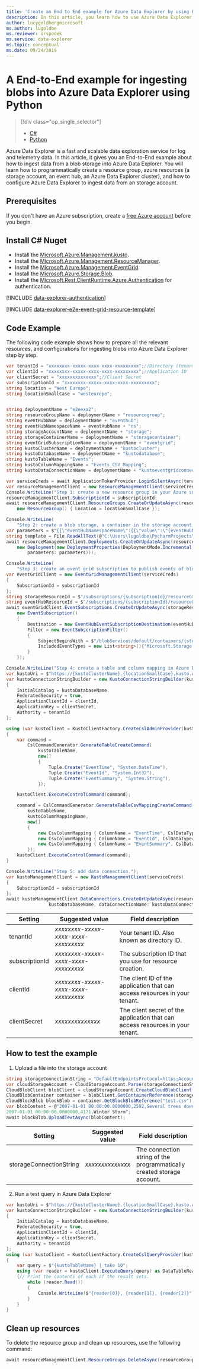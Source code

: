 ```yaml
---
title: 'Create an End to End example for Azure Data Explorer by using Python'
description: In this article, you learn how to use Azure Data Explorer with an End to End example using Python.
author: lucygoldbergmicrosoft
ms.author: lugoldbe
ms.reviewer: orspodek
ms.service: data-explorer
ms.topic: conceptual
ms.date: 09/24/2019
---
```


# A End-to-End example for ingesting blobs into Azure Data Explorer using Python

> [!div class="op_single_selector"]
> * [C#](data-connection-csharp.md)
> * [Python](data-connection-python.md)
>

Azure Data Explorer is a fast and scalable data exploration service for log and telemetry data. In this article, it gives you an End-to-End example about how to ingest data from a blob storage into Azure Data Explorer. You will learn how to programmatically create a resource group, azure resources (a storage account, an event hub, an Azure Data Explorer cluster), and how to configure Azure Data Explorer to ingest data from an storage account.

## Prerequisites

If you don't have an Azure subscription, create a [free Azure account](https://azure.microsoft.com/free/) before you begin.

## Install C# Nuget

* Install the [Microsoft.Azure.Management.kusto](https://www.nuget.org/packages/Microsoft.Azure.Management.Kusto/).
* Install the [Microsoft.Azure.Management.ResourceManager](https://www.nuget.org/packages/Microsoft.Azure.Management.ResourceManager).
* Install the [Microsoft.Azure.Management.EventGrid](https://www.nuget.org/packages/Microsoft.Azure.Management.EventGrid/).
* Install the [Microsoft.Azure.Storage.Blob](https://www.nuget.org/packages/Microsoft.Azure.Storage.Blob/).
* Install the [Microsoft.Rest.ClientRuntime.Azure.Authentication](https://www.nuget.org/packages/Microsoft.Rest.ClientRuntime.Azure.Authentication) for authentication.

[!INCLUDE [data-explorer-authentication](../../includes/data-explorer-authentication.md)]

[!INCLUDE [data-explorer-e2e-event-grid-resource-template](../../includes/data-explorer-e2e-event-grid-resource-template.md)]

## Code Example 
The following code example shows how to prepare all the relevant resources, and configurations for ingesting blobs into Azure Data Explorer step by step. 

```csharp
var tenantId = "xxxxxxxx-xxxxx-xxxx-xxxx-xxxxxxxxx";//Directory (tenant) ID
var clientId = "xxxxxxxx-xxxxx-xxxx-xxxx-xxxxxxxxx";//Application ID
var clientSecret = "xxxxxxxxxxxxxx";//Client Secret
var subscriptionId = "xxxxxxxx-xxxxx-xxxx-xxxx-xxxxxxxxx";
string location = "West Europe";
string locationSmallCase = "westeurope";


string deploymentName = "e2eexa2";
string resourceGroupName = deploymentName + "resourcegroup";
string eventHubName = deploymentName + "eventhub";
string eventHubNamespaceName = eventHubName + "ns";
string storageAccountName = deploymentName + "storage";
string storageContainerName = deploymentName + "storagecontainer";
string eventGridSubscriptionName = deploymentName + "eventgrid";
string kustoClusterName = deploymentName + "kustocluster";
string kustoDatabaseName = deploymentName + "kustodatabase";
string kustoTableName = "Events";
string kustoColumnMappingName = "Events_CSV_Mapping";
string kustoDataConnectionName = deploymentName + "kustoeventgridconnection";

var serviceCreds = await ApplicationTokenProvider.LoginSilentAsync(tenantId, clientId, clientSecret);
var resourceManagementClient = new ResourceManagementClient(serviceCreds);
Console.WriteLine("Step 1: create a new resource group in your Azure subscription to manage all the resources for using Azure Data Explorer.");
resourceManagementClient.SubscriptionId = subscriptionId;
await resourceManagementClient.ResourceGroups.CreateOrUpdateAsync(resourceGroupName,
    new ResourceGroup() { Location = locationSmallCase });

Console.WriteLine(
    "Step 2: create a blob storage, a container in the storage account, an event hub, an azure data explorer cluster, and database by using an Azure Resource Manager template.");
var parameters = $"{{\"eventHubNamespaceName\":{{\"value\":\"{eventHubNamespaceName}\"}},\"eventHubName\":{{\"value\":\"{eventHubName}\"}},\"storageAccountName\":{{\"value\":\"{storageAccountName}\"}},\"containerName\":{{\"value\":\"{storageContainerName}\"}},\"kustoClusterName\":{{\"value\":\"{kustoClusterName}\"}},\"kustoDatabaseName\":{{\"value\":\"{kustoDatabaseName}\"}}}}";
string template = File.ReadAllText(@"C:\Users\lugoldbe\PycharmProjects\Test\template.json", Encoding.UTF8);
await resourceManagementClient.Deployments.CreateOrUpdateAsync(resourceGroupName, deploymentName,
    new Deployment(new DeploymentProperties(DeploymentMode.Incremental, template: template,
        parameters: parameters)));

Console.WriteLine(
    "Step 3: create an event grid subscription to publish events of blobs created in a specific container to an event hub.");
var eventGridClient = new EventGridManagementClient(serviceCreds)
{
    SubscriptionId = subscriptionId
};
string storageResourceId = $"/subscriptions/{subscriptionId}/resourceGroups/{resourceGroupName}/providers/Microsoft.Storage/storageAccounts/{storageAccountName}";
string eventHubResourceId = $"/subscriptions/{subscriptionId}/resourceGroups/{resourceGroupName}/providers/Microsoft.EventHub/namespaces/{eventHubNamespaceName}/eventhubs/{eventHubName}";
await eventGridClient.EventSubscriptions.CreateOrUpdateAsync(storageResourceId, eventGridSubscriptionName,
    new EventSubscription()
    {
        Destination = new EventHubEventSubscriptionDestination(eventHubResourceId),
        Filter = new EventSubscriptionFilter()
        {
            SubjectBeginsWith = $"/blobServices/default/containers/{storageContainerName}",
            IncludedEventTypes = new List<string>(){"Microsoft.Storage.BlobCreated"}
        }
    });

Console.WriteLine("Step 4: create a table and column mapping in Azure Data Explorer database.");
var kustoUri = $"https://{kustoClusterName}.{locationSmallCase}.kusto.windows.net";
var kustoConnectionStringBuilder = new KustoConnectionStringBuilder(kustoUri)
{
    InitialCatalog = kustoDatabaseName,
    FederatedSecurity = true,
    ApplicationClientId = clientId,
    ApplicationKey = clientSecret,
    Authority = tenantId
};

using (var kustoClient = KustoClientFactory.CreateCslAdminProvider(kustoConnectionStringBuilder))
{
    var command =
        CslCommandGenerator.GenerateTableCreateCommand(
            kustoTableName,
            new[]
            {
                Tuple.Create("EventTime", "System.DateTime"),
                Tuple.Create("EventId", "System.Int32"),
                Tuple.Create("EventSummary", "System.String"),
            });

    kustoClient.ExecuteControlCommand(command);

    command = CslCommandGenerator.GenerateTableCsvMappingCreateCommand(
        kustoTableName,
        kustoColumnMappingName,
        new[]
        {
            new CsvColumnMapping { ColumnName = "EventTime", CslDataType="dateTime", Ordinal = 0 },
            new CsvColumnMapping { ColumnName = "EventId", CslDataType="int", Ordinal = 1 },
            new CsvColumnMapping { ColumnName = "EventSummary", CslDataType="string", Ordinal = 2 },
        });
    kustoClient.ExecuteControlCommand(command);
}

Console.WriteLine("Step 5: add data connection.");
var kustoManagementClient = new KustoManagementClient(serviceCreds)
{
    SubscriptionId = subscriptionId
};
await kustoManagementClient.DataConnections.CreateOrUpdateAsync(resourceGroupName, kustoClusterName,
                kustoDatabaseName, dataConnectionName: kustoDataConnectionName, new EventGridDataConnection(storageResourceId, eventHubResourceId, consumerGroup: "$Default", location: location, tableName:kustoTableName, mappingRuleName: kustoColumnMappingName, dataFormat: "csv"));

```
|**Setting** | **Suggested value** | **Field description**|
|---|---|---|
| tenantId | *xxxxxxxx-xxxxx-xxxx-xxxx-xxxxxxxxx* | Your tenant ID. Also known as directory ID.|
| subscriptionId | *xxxxxxxx-xxxxx-xxxx-xxxx-xxxxxxxxx* | The subscription ID that you use for resource creation.|
| clientId | *xxxxxxxx-xxxxx-xxxx-xxxx-xxxxxxxxx* | The client ID of the application that can access resources in your tenant.|
| clientSecret | *xxxxxxxxxxxxxx* | The client secret of the application that can access resources in your tenant. |

## How to test the example
1. Upload a file into the storage account

```csharp
string storageConnectionString = "DefaultEndpointsProtocol=https;AccountName=xxxxxxxxxxxxxx;AccountKey=xxxxxxxxxxxxxx;EndpointSuffix=core.windows.net";
var cloudStorageAccount = CloudStorageAccount.Parse(storageConnectionString);
CloudBlobClient blobClient = cloudStorageAccount.CreateCloudBlobClient();
CloudBlobContainer container = blobClient.GetContainerReference(storageContainerName);
CloudBlockBlob blockBlob = container.GetBlockBlobReference("test.csv");
var blobContent = @"2007-01-01 00:00:00.0000000,2592,Several trees down
2007-01-01 00:00:00.0000000,4171,Winter Storm";
await blockBlob.UploadTextAsync(blobContent);
```
|**Setting** | **Suggested value** | **Field description**|
|---|---|---|
| storageConnectionString | *xxxxxxxxxxxxxx* | The connection string of the programmatically created storage account.|

2. Run a test query in Azure Data Explorer
```csharp
var kustoUri = $"https://{kustoClusterName}.{locationSmallCase}.kusto.windows.net";
var kustoConnectionStringBuilder = new KustoConnectionStringBuilder(kustoUri)
{
    InitialCatalog = kustoDatabaseName,
    FederatedSecurity = true,
    ApplicationClientId = clientId,
    ApplicationKey = clientSecret,
    Authority = tenantId
};
using (var kustoClient = KustoClientFactory.CreateCslQueryProvider(kustoConnectionStringBuilder))
{
    var query = $"{kustoTableName} | take 10";
    using (var reader = kustoClient.ExecuteQuery(query) as DataTableReader2)
    {// Print the contents of each of the result sets. 
        while (reader.Read())
        {
            Console.WriteLine($"{reader[0]}, {reader[1]}, {reader[2]}");
        }
    }
}
```

## Clean up resources
To delete the resource group and clean up resources, use the following command:

```csharp
await resourceManagementClient.ResourceGroups.DeleteAsync(resourceGroupName);
```